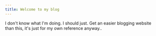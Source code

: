 ```yaml
---
title: Welcome to my blog
---
```

I don't know what I'm doing. I should just. Get an easier blogging website than this, it's just for my own reference anyway..
